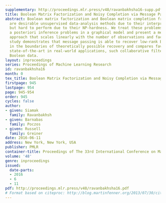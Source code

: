 ```yaml
---
supplementary: http://proceedings.mlr.press/v48/ravanbakhsha16-supp.pdf
title: Boolean Matrix Factorization and Noisy Completion via Message Passing
abstract: Boolean matrix factorization and Boolean matrix completion from noisy observations
  are desirable unsupervised data-analysis methods due to their interpretability,
  but hard to perform due to their NP-hardness. We treat these problems as maximum
  a posteriori inference problems in a graphical model and present a message passing
  approach that scales linearly with the number of observations and factors. Our empirical
  study demonstrates that message passing is able to recover low-rank Boolean matrices,
  in the boundaries of theoretically possible recovery and compares favorably with
  state-of-the-art in real-world applications, such collaborative filtering with large-scale
  Boolean data.
layout: inproceedings
series: Proceedings of Machine Learning Research
id: ravanbakhsha16
month: 0
tex_title: Boolean Matrix Factorization and Noisy Completion via Message Passing
firstpage: 945
lastpage: 954
page: 945-954
order: 945
cycles: false
author:
- given: Siamak
  family: Ravanbakhsh
- given: Barnabas
  family: Poczos
- given: Russell
  family: Greiner
date: 2016-06-11
address: New York, New York, USA
publisher: PMLR
container-title: Proceedings of The 33rd International Conference on Machine Learning
volume: '48'
genre: inproceedings
issued:
  date-parts:
  - 2016
  - 6
  - 11
pdf: http://proceedings.mlr.press/v48/ravanbakhsha16.pdf
# Format based on citeproc: http://blog.martinfenner.org/2013/07/30/citeproc-yaml-for-bibliographies/
---
```

